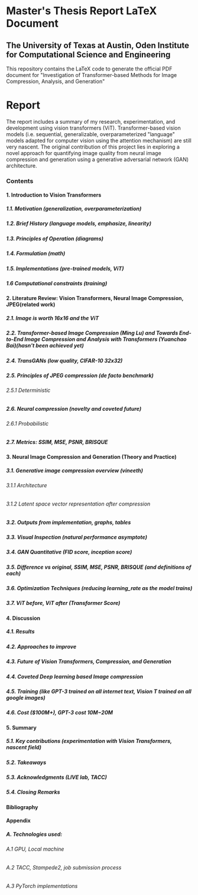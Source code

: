 # Master's Thesis Report LaTeX Document
## The University of Texas at Austin, Oden Institute for Computational Science and Engineering

This repository contains the LaTeX code to generate the official PDF document for
"Investigation of Transformer-based Methods for Image Compression, Analysis, and Generation"

Report
=============================================================
The report includes a summary of my research, experimentation,
and development using vision transformers (ViT).
Transformer-based vision models (i.e. sequential, generalizable, overparameterized "language" models adapted for computer vision using the attention mechanism) are still very nascent.
The original contribution of this project lies in exploring a novel approach for quantifying image quality from neural image compression and generation using a generative adversarial network (GAN) architecture.

### Contents

#### 1. Introduction to Vision Transformers
##### 1.1. Motivation (generalization, overparameterization)
##### 1.2. Brief History (language models, emphasize, linearity)
##### 1.3. Principles of Operation (diagrams) 
##### 1.4. Formulation (math)
##### 1.5. Implementations (pre-trained models, ViT)
##### 1.6 Computational constraints (training)

#### 2. Literature Review: Vision Transformers, Neural Image Compression, JPEG(related work)
##### 2.1. Image is worth 16x16 and the ViT
##### 2.2. Transformer-based Image Compression (Ming Lu) and Towards End-to-End Image Compression and Analysis with Transformers (Yuanchao Bai)(hasn't been achieved yet)
##### 2.4. TransGANs (low quality, CIFAR-10 32x32)
##### 2.5. Principles of JPEG compression (de facto benchmark)
###### 2.5.1 Deterministic
##### 2.6. Neural compression (novelty and coveted future)
###### 2.6.1 Probabilistic
##### 2.7. Metrics: SSIM, MSE, PSNR, BRISQUE

#### 3. Neural Image Compression and Generation (Theory and Practice)
##### 3.1. Generative image compression overview (vineeth)
###### 3.1.1 Architecture
###### 3.1.2 Latent space vector representation after compression
##### 3.2. Outputs from implementation, graphs, tables
##### 3.3. Visual Inspection (natural performance asymptote)
##### 3.4. GAN Quantitative (FID score, inception score)
##### 3.5. Difference vs original, SSIM, MSE, PSNR, BRISQUE (and definitions of each)
##### 3.6. Optimization Techniques (reducing learning_rate as the model trains)
##### 3.7. ViT before, ViT after (Transformer Score)

#### 4. Discussion
##### 4.1. Results
##### 4.2. Approaches to improve
##### 4.3. Future of Vision Transformers, Compression, and Generation
##### 4.4. Coveted Deep learning based Image compression 
##### 4.5. Training (like GPT-3 trained on all internet text, Vision T trained on all google images)
##### 4.6. Cost ($100M+), GPT-3 cost $10M-$20M

#### 5. Summary
##### 5.1. Key contributions (experimentation with Vision Transformers, nascent field)
##### 5.2. Takeaways
##### 5.3. Acknowledgments (LIVE lab, TACC)
##### 5.4. Closing Remarks

#### Bibliography

#### Appendix
##### A. Technologies used:
###### A.1 GPU, Local machine
###### A.2 TACC, Stampede2, job submission process
###### A.3 PyTorch implementations